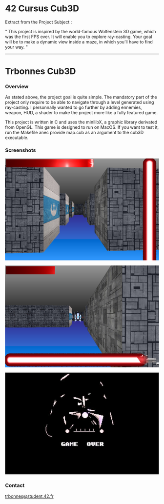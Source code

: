 # 42 Cursus Cub3D

Extract from the Project Subject :

" This project is inspired by the world-famous Wolfenstein 3D game, which
was the first FPS ever. It will enable you to explore ray-casting. Your goal will be to
make a dynamic view inside a maze, in which you’ll have to find your way. "

---

Trbonnes Cub3D
===============

### Overview
As stated above, the project goal is quite simple. The mandatory part of the project only require to be able to navigate through a level generated using ray-casting.
I personnally wanted to go further by adding ennemies, weapon, HUD, a shader to make the project more like a fully featured game.

This project is written in C and uses the minilibX, a graphic library derivated from OpenGL.
This game is designed to run on MacOS.
If you want to test it, run the Makefile anec provide map.cub as an argument to the cub3D executable.

### Screenshots

![Alt text](./screenshots/ScreenShot_CUB_00.png?raw=true)

![Alt text](./screenshots/ScreenShot_CUB_01.png?raw=true)

![Alt text](./screenshots/ScreenShot_CUB_02.png?raw=true)

### Contact
trbonnes@student.42.fr